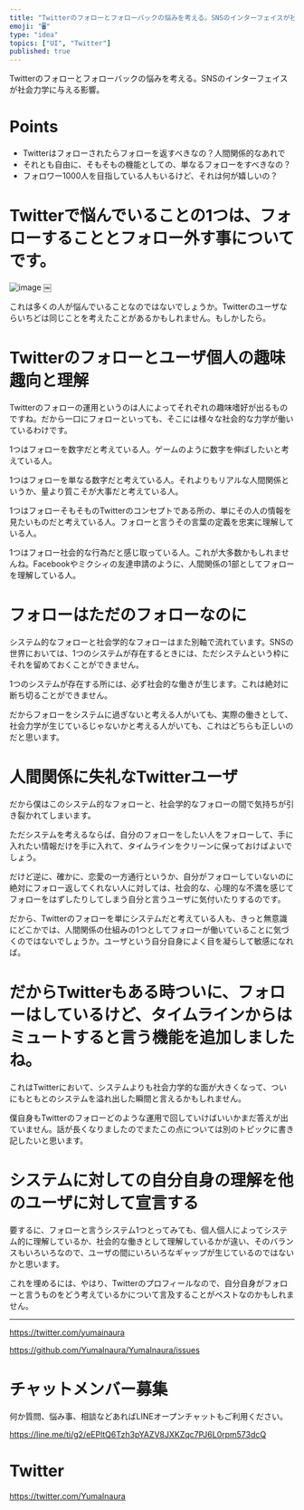 ```yaml
---
title: "Twitterのフォローとフォローバックの悩みを考える。SNSのインターフェイスが社会力学に与える影響。"
emoji: "🖥"
type: "idea"
topics: ["UI", "Twitter"]
published: true
---
```


Twitterのフォローとフォローバックの悩みを考える。SNSのインターフェイスが社会力学に与える影響。

# Points

- Twitterはフォローされたらフォローを返すべきなの？人間関係的なあれで
- それとも自由に、そもそもの機能としての、単なるフォローをすべきなの？
- フォロワー1000人を目指している人もいるけど、それは何が嬉しいの？

# Twitterで悩んでいることの1つは、フォローすることとフォロー外す事についてです。

![image](https://user-images.githubusercontent.com/13635059/51093478-42f8da00-17e7-11e9-95ea-1a4d7ff1bd04.png)
￼

これは多くの人が悩んでいることなのではないでしょうか。Twitterのユーザならいちどは同じことを考えたことがあるかもしれません。もしかしたら。

#	Twitterのフォローとユーザ個人の趣味趣向と理解

Twitterのフォローの運用というのは人によってそれぞれの趣味嗜好が出るものですね。だから一口にフォローといっても、そこには様々な社会的な力学が働いているわけです。

1つはフォローを数字だと考えている人。ゲームのように数字を伸ばしたいと考えている人。

1つはフォローを単なる数字だと考えている人。それよりもリアルな人間関係というか、量より質こそが大事だと考えている人。

1つはフォローそもそものTwitterのコンセプトである所の、単にその人の情報を見たいものだと考えている人。フォローと言うその言葉の定義を忠実に理解している人。

1つはフォロー社会的な行為だと感じ取っている人。これが大多数かもしれませんね。Facebookやミクシィの友達申請のように、人間関係の1部としてフォローを理解している人。

#	フォローはただのフォローなのに

システム的なフォローと社会学的なフォローはまた別軸で流れています。SNSの世界においては、1つのシステムが存在するときには、ただシステムという枠にそれを留めておくことができません。

1つのシステムが存在する所には、必ず社会的な働きが生じます。これは絶対に断ち切ることができません。

だからフォローをシステムに過ぎないと考える人がいても、実際の働きとして、社会力学が生じているじゃないかと考える人がいても、これはどちらも正しいのだと思います。

#	人間関係に失礼なTwitterユーザ

だから僕はこのシステム的なフォローと、社会学的なフォローの間で気持ちが引き裂かれてしまいます。

ただシステムを考えるならば、自分のフォローをしたい人をフォローして、手に入れたい情報だけを手に入れて、タイムラインをクリーンに保っておけばよいでしょう。

だけど逆に、確かに、恋愛の一方通行というか、自分がフォローしていないのに絶対にフォロー返してくれない人に対しては、社会的な、心理的な不満を感じてフォローをはずしたりしてしまう自分と言うユーザに気付いたりするのです。

だから、Twitterのフォローを単にシステムだと考えている人も、きっと無意識にどこかでは、人間関係の仕組みの1つとしてフォローが働いていることに気づくのではないでしょうか。ユーザという自分自身によく目を凝らして敏感になれば。

#	だからTwitterもある時ついに、フォローはしているけど、タイムラインからはミュートすると言う機能を追加しましたね。

これはTwitterにおいて、システムよりも社会力学的な面が大きくなって、ついにもともとのシステムを溢れ出した瞬間と言えるかもしれません。

僕自身もTwitterのフォローどのような運用で回していけばいいかまだ答えが出ていません。話が長くなりましたのでまたこの点については別のトピックに書き記したいと思います。

#	システムに対しての自分自身の理解を他のユーザに対して宣言する


要するに、フォローと言うシステム1つとってみても、個人個人によってシステム的に理解しているか、社会的な働きとして理解しているかが違い、そのバランスもいろいろなので、ユーザの間にいろいろなギャップが生じているのではないかと思います。

これを埋めるには、やはり、Twitterのプロフィールなので、自分自身がフォローと言うものをどう考えているかについて言及することがベストなのかもしれません。

---

https://twitter.com/yumainaura

https://github.com/YumaInaura/YumaInaura/issues












<!-- Update From Qiita API -->

# チャットメンバー募集


何か質問、悩み事、相談などあればLINEオープンチャットもご利用ください。

https://line.me/ti/g2/eEPltQ6Tzh3pYAZV8JXKZqc7PJ6L0rpm573dcQ





# Twitter


https://twitter.com/YumaInaura


<!-- Update From Qiita API -->


